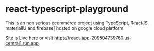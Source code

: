 # react-typescript-playground
This is an non serious ecommerce project using TypeScript, ReactJS, materialIU and firebase]
hosted on google cloud platform

Site is Live [here](https://github.com/Andromodous/react-typescript-playground/edit/master/README.md)
or visit 
https://react-app-209504739760.us-central1.run.app
